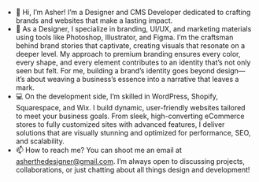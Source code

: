- 👋 Hi, I’m Asher! I’m a Designer and CMS Developer dedicated to crafting brands and websites that make a lasting impact.
- 🎨 As a Designer, I specialize in branding, UI/UX, and marketing materials using tools like Photoshop, Illustrator, and Figma.
I’m the craftsman behind brand stories that captivate, creating visuals that resonate on a deeper level. My approach to premium branding ensures every color, every shape, and every element contributes to an identity that’s not only seen but felt. For me, building a brand’s identity goes beyond design—it’s about weaving a business’s essence into a narrative that leaves a mark.
- 💻 On the development side, I’m skilled in WordPress, Shopify, Squarespace, and Wix. I build dynamic, user-friendly websites tailored to meet your business goals.
From sleek, high-converting eCommerce stores to fully customized sites with advanced features, I deliver solutions that are visually stunning and optimized for performance, SEO, and scalability.
- 📫 How to reach me?
You can shoot me an email at asherthedesigner@gmail.com. I’m always open to discussing projects, collaborations, or just chatting about all things design and development!
<!---
asherthedesigner/asherthedesigner is a ✨ special ✨ repository because its `README.md` (this file) appears on your GitHub profile.
You can click the Preview link to take a look at your changes.
--->
